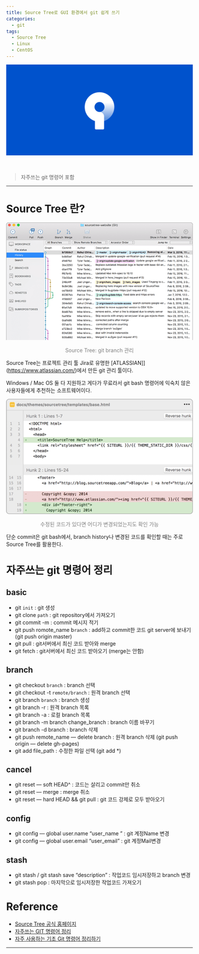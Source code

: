 ```yaml
---
title: Source Tree로 GUI 환경에서 git 쉽게 쓰기
categories:
  - git
tags:
  - Source Tree
  - Linux
  - CentOS
---
```


![Preview](/assets/contents/2020-09-18/source_tree.png)

<br>

> 자주쓰는 git 명령어 포함

<!-- more -->

---

# Source Tree 란?

![mac](/assets/contents/2020-09-18/hero-mac-screenshot.png)

<p style="color:gray; font-size:100%;" align="center">Source Tree: git branch 관리</p>

Source Tree는 프로젝트 관리 툴 Jira로 유명한 [ATLASSIAN]](https://www.atlassian.com/)에서 만든 git 관리 툴이다.

Windows / Mac OS 둘 다 지원하고 게다가 무료라서 git bash 명령어에 익숙치 않은 사용자들에게 추천하는 소프트웨어이다.

![mac](/assets/contents/2020-09-18/left_image.png)

<p style="color:gray; font-size:100%;" align="center">수정된 코드가 있다면 어디가 변경되었는지도 확인 가능</p>

단순 commit은 git bash에서, branch history나 변경된 코드를 확인할 때는 주로 Source Tree를 활용한다.
<br>

# 자주쓰는 git 명령어 정리

## basic

- git `init` : git 생성
- git clone `path` : git repository에서 가져오기
- git commit -m : commit 메시지 적기
- git push romote_name b`ranch` : add하고 commit한 코드 git server에 보내기 (git push origin master)
- git pull : git서버에서 최신 코드 받아와 merge
- git fetch : git서버에서 최신 코드 받아오기 (merge는 안함)

## branch

- git checkout `branch` : branch 선택
- git checkout -t `remote/branch` : 원격 branch 선택
- git branch `branch` : branch 생성
- git branch -r : 원격 branch 목록
- git branch -a : 로컬 branch 목록
- git branch -m branch change_branch : branch 이름 바꾸기
- git branch -d branch : branch 삭제
- git push remote_name — delete branch : 원격 branch 삭제 (git push origin — delete gh-pages)
- git add file_path : 수정한 파일 선택 (git add \*)

## cancel

- git reset — soft HEAD^ : 코드는 살리고 commit만 취소
- git reset — merge : merge 취소
- git reset — hard HEAD && git pull : git 코드 강제로 모두 받아오기

## config

- git config — global user.name “user_name ” : git 계정Name 변경
- git config — global user.email “user_email” : git 계정Mail변경

## stash

- git stash / git stash save “description” : 작업코드 임시저장하고 branch 변경
- git stash pop : 마지막으로 임시저장한 작업코드 가져오기
  <br>

# Reference

- [Source Tree 공식 홈페이지](https://www.sourcetreeapp.com/)
- [자주쓰는 GIT 명령어 정리](https://thecodinglog.github.io/git/2019/06/13/git-frequently.html)
- [자주 사용하는 기초 Git 명령어 정리하기](https://medium.com/@pks2974/%EC%9E%90%EC%A3%BC-%EC%82%AC%EC%9A%A9%ED%95%98%EB%8A%94-%EA%B8%B0%EC%B4%88-git-%EB%AA%85%EB%A0%B9%EC%96%B4-%EC%A0%95%EB%A6%AC%ED%95%98%EA%B8%B0-533b3689db81)

---
